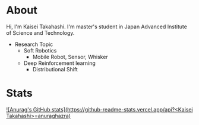 # About 
Hi, I'm Kaisei Takahashi. I'm master's student in Japan Advanced Institute of Science and Technology.

- Research Topic
  - Soft Robotics
    - Mobile Robot, Sensor, Whisker
  - Deep Reinforcement learning
    - Distributional Shift

# Stats
[![Anurag's GitHub stats](https://github-readme-stats.vercel.app/api?<Kaisei Takahashi>=anuraghazra)](https://github.com/anuraghazra/github-readme-stats)
